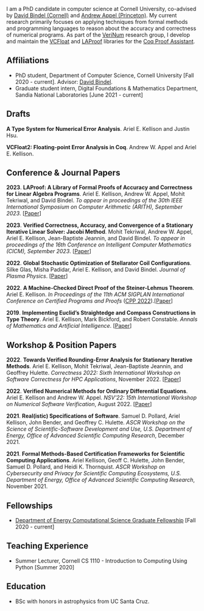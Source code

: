 
I am a PhD candidate in computer science at Cornell University, co-advised by [David Bindel (Cornell)](https://www.cs.cornell.edu/~bindel/) and [Andrew Appel (Princeton)](https://www.cs.princeton.edu/~appel/). My current research primarily focuses on applying techniques from formal methods and programming languages to reason about the accuracy and correctness of numerical programs. As part of the [VeriNum](https://verinum.org/) research group, I develop and maintain the [VCFloat](https://github.com/VeriNum/vcfloat) and [LAProof](https://github.com/VeriNum/LAProof) libraries for the [Coq Proof Assistant](https://coq.inria.fr/).  

## Affiliations 

+ PhD student, Department of Computer Science, Cornell University [Fall 2020 - current]. Advisor: [David Bindel](https://www.cs.cornell.edu/~bindel/).
+ Graduate student intern, Digital Foundations & Mathematics Department, Sandia National Laboratories [June 2021 - current]

## Drafts

**A Type System for Numerical Error Analysis**. Ariel E. Kellison and Justin Hsu.

**VCFloat2: Floating-point Error Analysis in Coq**. Andrew W. Appel and Ariel E. Kellison.

## Conference & Journal Papers

**2023**\.  **LAProof: A Library of Formal Proofs of Accuracy and Correctness for Linear Algebra Programs**. Ariel E. Kellison, Andrew W. Appel, Mohit Tekriwal, and David Bindel. *To appear in proceedings of the 30th IEEE International Symposium on Computer Arithmetic (ARITH), September 2023*. [[Paper](https://github.com/ak-2485/ak-2485.github.io/blob/master/laproof.pdf)]

**2023**\.  **Verified Correctness, Accuracy, and Convergence of a Stationary Iterative Linear Solver: Jacobi Method**. Mohit Tekriwal, Andrew W. Appel, Ariel E. Kellison, Jean-Baptiste Jeannin, and David Bindel. *To appear in proceedings of the 16th Conference on Intelligent Computer Mathematics (CICM), September 2023*. [[Paper](https://www.cs.princeton.edu/~appel/papers/jacobi.pdf)]

**2022**\.  **Global Stochastic Optimization of Stellarator Coil Configurations**. Silke Glas, Misha Padidar, Ariel E. Kellison, and David Bindel. *Journal of Plasma Physics*. [[Paper](https://arxiv.org/abs/2110.07464)]

**2022**\.  **A Machine-Checked Direct Proof of the Steiner-Lehmus Theorem**. Ariel E. Kellison. *In Proceedings of the 11th ACM SIGPLAN International Conference on Certified Programs and Proofs* ([CPP 2022](https://popl22.sigplan.org/home/CPP-2022)).[[Paper](https://arxiv.org/abs/2112.11182)]

**2019**\.  **Implementing Euclid’s Straightedge and Compass Constructions in Type Theory**. Ariel E. Kellison, Mark Bickford, and Robert Constable. *Annals of Mathematics and Artificial Intelligence*. [[Paper](https://www.nuprl.org/documents/Kellison/implementing-euclid.pdf)]

## Workshop & Position Papers

**2022**\. **Towards Verified Rounding-Error Analysis for Stationary Iterative Methods**. Ariel E. Kellison, Mohit Tekriwal, Jean-Baptiste Jeannin, and Geoffrey Hulette. *Correctness 2022: Sixth International Workshop on Software Correctness for HPC Applications*, November 2022. [[Paper](https://github.com/VeriNum/iterative_methods/blob/main/correctness_workshop_paper.pdf)]

**2022**\.  **Verified Numerical Methods for Ordinary Differential Equations**. Ariel E. Kellison and Andrew W. Appel. *NSV'22: 15th International Workshop on Numerical Software Verification*, August 2022. [[Paper](https://github.com/VeriNum/VerifiedLeapfrog/raw/main/Paper.pdf)]

**2021**\. **Real(istic) Specifications of Software**. Samuel D. Pollard, Ariel Kellison, John Bender, and Geoffrey C. Hulette. *ASCR Workshop on the Science of Scientific-Software Development and Use, U.S. Department of Energy, Office of Advanced Scientific Computing Research*, December 2021. 

**2021**\.  **Formal Methods-Based Certification Frameworks for Scientific Computing Applications**. Ariel Kellison, Geoff C. Hulette, John Bender, Samuel D. Pollard, and Heidi K. Thornquist. *ASCR Workshop on Cybersecurity and Privacy for Scientific Computing Ecosystems, U.S. Department of Energy, Office of Advanced Scientific Computing Research*, November 2021.

## Fellowships
+ [Department of Energy Computational Science Graduate Fellowship](https://www.krellinst.org/csgf/) [Fall 2020 - current]

## Teaching Experience 
+ Summer Lecturer, Cornell CS 1110 - Introduction to Computing Using Python [Summer 2020]

## Education 
+ BSc with honors in astrophysics from UC Santa Cruz.
